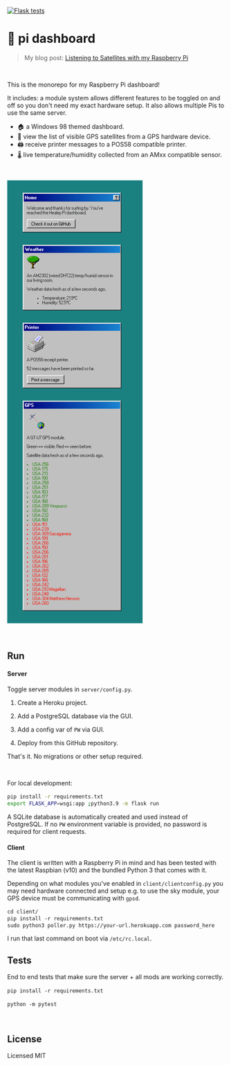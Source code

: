 [![Flask tests](https://github.com/healeycodes/pi/actions/workflows/python-app.yml/badge.svg)](https://github.com/healeycodes/pi/actions/workflows/python-app.yml)

# :pie: pi dashboard

> My blog post: [Listening to Satellites with my Raspberry Pi](https://healeycodes.com/listening-to-satellites-with-my-raspberry-pi/)

<br>

This is the monorepo for my Raspberry Pi dashboard!

It includes: a module system allows different features to be toggled on and off so you don't need my exact hardware setup. It also allows multiple Pis to use the same server.

- :house: a Windows 98 themed dashboard.
- :satellite: view the list of visible GPS satellites from a GPS hardware device.
- :printer: receive printer messages to a POS58 compatible printer.
- :thermometer: live temperature/humidity collected from an AMxx compatible sensor.

<br>

![The dashboard home page with weather, printer, and sky modules enabled.](https://github.com/healeycodes/pi/blob/main/client/preview.png)

<br>

## Run

#### Server

Toggle server modules in `server/config.py`.

1. Create a Heroku project.

2. Add a PostgreSQL database via the GUI.

3. Add a config var of `PW` via GUI.

4. Deploy from this GitHub repository.

That's it. No migrations or other setup required.

<br>

For local development:

```bash
pip install -r requirements.txt
export FLASK_APP=wsgi:app ;python3.9 -m flask run
```

A SQLite database is automatically created and used instead of PostgreSQL. If no `PW` environment variable is provided, no password is required for client requests.

#### Client

The client is written with a Raspberry Pi in mind and has been tested with the latest Raspbian (v10) and the bundled Python 3 that comes with it.

Depending on what modules you've enabled in `client/clientconfig.py` you may need hardware connected and setup e.g. to use the sky module, your GPS device must be communicating with `gpsd`.

```
cd client/
pip install -r requirements.txt
sudo python3 poller.py https://your-url.herokuapp.com password_here 
```

I run that last command on boot via `/etc/rc.local`.

## Tests

End to end tests that make sure the server + all mods are working correctly.

`pip install -r requirements.txt`

`python -m pytest`


<br>

## License

Licensed MIT
